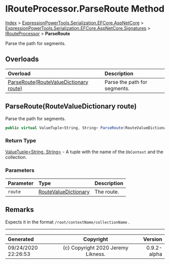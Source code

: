﻿# IRouteProcessor.ParseRoute Method

[Index](../index.md) > [ExpressionPowerTools.Serialization.EFCore.AspNetCore](ExpressionPowerTools.Serialization.EFCore.AspNetCore.a.md) > [ExpressionPowerTools.Serialization.EFCore.AspNetCore.Signatures](ExpressionPowerTools.Serialization.EFCore.AspNetCore.Signatures.n.md) > [IRouteProcessor](ExpressionPowerTools.Serialization.EFCore.AspNetCore.Signatures.IRouteProcessor.i.md) > **ParseRoute**

Parse the path for segments.

## Overloads

| Overload | Description |
| :-- | :-- |
| [ParseRoute(RouteValueDictionary route)](#parserouteroutevaluedictionary-route) | Parse the path for segments. |
## ParseRoute(RouteValueDictionary route)

Parse the path for segments.

```csharp
public virtual ValueTuple<String, String> ParseRoute(RouteValueDictionary route)
```

### Return Type

 [ValueTuple&lt;String, String>](https://docs.microsoft.com/dotnet/api/system.valuetuple-2)  - A tuple with the name of the `DbContext` and the collection.

### Parameters

| Parameter | Type | Description |
| :-- | :-- | :-- |
| `route` | [RouteValueDictionary](https://docs.microsoft.com/dotnet/api/microsoft.aspnetcore.routing.routevaluedictionary) | The route. |


## Remarks

Expects it in the format `/root/contextName/collectionName` .


---

| Generated | Copyright | Version |
| :-- | :-: | --: |
| 09/24/2020 22:26:53 | (c) Copyright 2020 Jeremy Likness. | 0.9.2-alpha |
